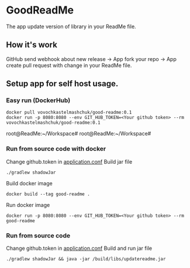 # GoodReadMe
The app update version of library in your ReadMe file.

## How it's work
GitHub send webhook about new release -> App fork your repo -> App create pull request with change in your ReadMe file.

## Setup app for self host usage.
### Easy run (DockerHub)
```shell script
docker pull vovochkastelmashchuk/good-readme:0.1
docker run -p 8080:8080 --env GIT_HUB_TOKEN=<Your github token> --rm vovochkastelmashchuk/good-readme:0.1
```

root@ReadMe:~/Workspace# 
root@ReadMe:~/Workspace# 

### Run from source code with docker
Change github.token in [application.conf](resources/application.conf)
Build jar file
```shell script
./gradlew shadowJar 
```
Build docker image
```shell script
docker build --tag good-readme .
```
Run docker image
```shell script
docker run -p 8080:8080 --env GIT_HUB_TOKEN=<Your github token> --rm good-readme
```

### Run from source code
Change github.token in [application.conf](resources/application.conf)
Build and run jar file
```shell script
./gradlew shadowJar && java -jar /build/libs/updatereadme.jar 
```
  

